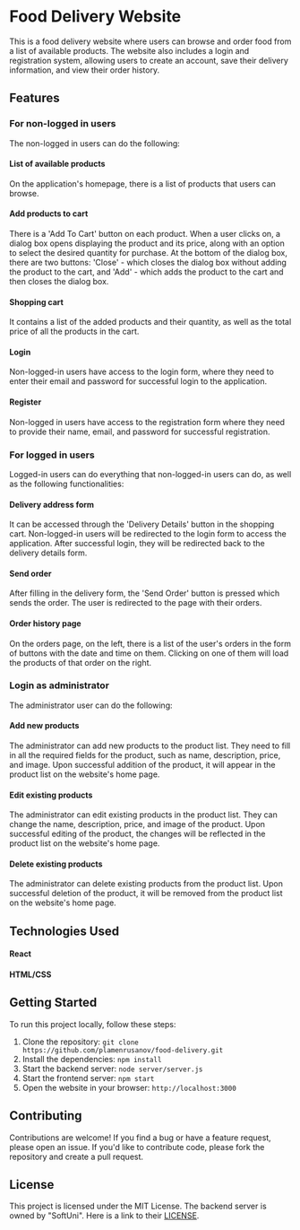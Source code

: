 # Food Delivery Website

This is a food delivery website where users can browse and order food from a list of available products. The website also includes a login and registration system, allowing users to create an account, save their delivery information, and view their order history.

## Features


### For non-logged in users

The non-logged in users can do the following:

#### List of available products

On the application's homepage, there is a list of products that users can browse.

#### Add products to cart

There is a 'Add To Cart' button on each product. When a user clicks on, a dialog box opens displaying the product and its price, along with an option to select the desired quantity for purchase. At the bottom of the dialog box, there are two buttons: 'Close' - which closes the dialog box without adding the product to the cart, and 'Add' - which adds the product to the cart and then closes the dialog box.

#### Shopping cart

It contains a list of the added products and their quantity, as well as the total price of all the products in the cart.

#### Login

Non-logged-in users have access to the login form, where they need to enter their email and password for successful login to the application.

#### Register

Non-logged in users have access to the registration form where they need to provide their name, email, and password for successful registration.



### For logged in users

Logged-in users can do everything that non-logged-in users can do, as well as the following functionalities:

#### Delivery address form

It can be accessed through the 'Delivery Details' button in the shopping cart. Non-logged-in users will be redirected to the login form to access the application. After successful login, they will be redirected back to the delivery details form.

#### Send order

After filling in the delivery form, the 'Send Order' button is pressed which sends the order. The user is redirected to the page with their orders.

#### Order history page

On the orders page, on the left, there is a list of the user's orders in the form of buttons with the date and time on them. Clicking on one of them will load the products of that order on the right.


### Login as administrator

The administrator user can do the following:

#### Add new products

The administrator can add new products to the product list. They need to fill in all the required fields for the product, such as name, description, price, and image. Upon successful addition of the product, it will appear in the product list on the website's home page.

#### Edit existing products

The administrator can edit existing products in the product list. They can change the name, description, price, and image of the product. Upon successful editing of the product, the changes will be reflected in the product list on the website's home page.

#### Delete existing products

The administrator can delete existing products from the product list. Upon successful deletion of the product, it will be removed from the product list on the website's home page.

## Technologies Used

#### React
#### HTML/CSS

## Getting Started

To run this project locally, follow these steps:

1. Clone the repository: `git clone https://github.com/plamenrusanov/food-delivery.git`
2. Install the dependencies: `npm install`
3. Start the backend server: `node server/server.js`
4. Start the frontend server: `npm start`
5. Open the website in your browser: `http://localhost:3000`

## Contributing

Contributions are welcome! If you find a bug or have a feature request, please open an issue. If you'd like to contribute code, please fork the repository and create a pull request.

## License

This project is licensed under the MIT License. The backend server is owned by "SoftUni". Here is a link to their <a href="https://github.com/softuni-practice-server/softuni-practice-server/blob/master/LICENSE" target="_blank">LICENSE</a>.

